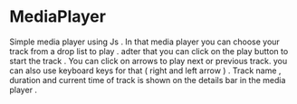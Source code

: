 # MediaPlayer
Simple media player using Js .
In that media player you can choose your track from a drop list to play .
adter that you can click on the play button to start the track . 
You can click on arrows to play next or previous track. you can also use keyboard keys for that ( right and left arrow ) .
Track name , duration and current time of track is shown on the details bar in the media player .

